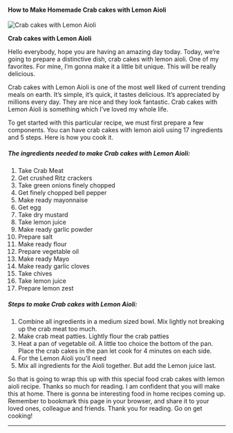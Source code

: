             

#### How to Make Homemade Crab cakes with Lemon Aioli

![Crab cakes with Lemon Aioli](https://img-global.cpcdn.com/recipes/5749405183901696/751x532cq70/crab-cakes-with-lemon-aioli-recipe-main-photo.jpg)

**Crab cakes with Lemon Aioli**

Hello everybody, hope you are having an amazing day today. Today, we’re going to prepare a distinctive dish, crab cakes with lemon aioli. One of my favorites. For mine, I’m gonna make it a little bit unique. This will be really delicious.

Crab cakes with Lemon Aioli is one of the most well liked of current trending meals on earth. It’s simple, it’s quick, it tastes delicious. It’s appreciated by millions every day. They are nice and they look fantastic. Crab cakes with Lemon Aioli is something which I’ve loved my whole life.

To get started with this particular recipe, we must first prepare a few components. You can have crab cakes with lemon aioli using 17 ingredients and 5 steps. Here is how you cook it.

##### The ingredients needed to make Crab cakes with Lemon Aioli:

1.  Take Crab Meat
2.  Get crushed Ritz crackers
3.  Take green onions finely chopped
4.  Get finely chopped bell pepper
5.  Make ready mayonnaise
6.  Get egg
7.  Take dry mustard
8.  Take lemon juice
9.  Make ready garlic powder
10.  Prepare salt
11.  Make ready flour
12.  Prepare vegetable oil
13.  Make ready Mayo
14.  Make ready garlic cloves
15.  Take chives
16.  Take lemon juice
17.  Prepare lemon zest

##### Steps to make Crab cakes with Lemon Aioli:

1.  Combine all ingredients in a medium sized bowl. Mix lightly not breaking up the crab meat too much.
2.  Make crab meat patties. Lightly flour the crab patties
3.  Heat a pan of vegetable oil. A little too choice the bottom of the pan. Place the crab cakes in the pan let cook for 4 minutes on each side.
4.  For the Lemon Aioli you'll need
5.  Mix all ingredients for the Aioli together. But add the Lemon juice last.

So that is going to wrap this up with this special food crab cakes with lemon aioli recipe. Thanks so much for reading. I am confident that you will make this at home. There is gonna be interesting food in home recipes coming up. Remember to bookmark this page in your browser, and share it to your loved ones, colleague and friends. Thank you for reading. Go on get cooking!

* * *